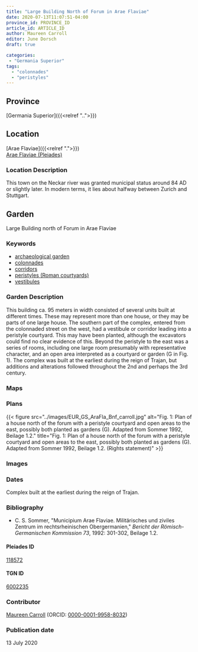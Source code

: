 ```yaml
---
title: "Large Building North of Forum in Arae Flaviae"
date: 2020-07-13T11:07:51-04:00
province_id: PROVINCE_ID
article_id: ARTICLE_ID
author: Maureen Carroll
editor: June Dorsch
draft: true

categories:
 - "Germania Superior"
tags:
  - "colonnades"
  - "peristyles"
---
```


## Province

[Germania Superior]({{<relref "..">}})  

<!--### Province Description-->

<!-- DESCRIPTION -->


## Location

[Arae Flaviae]({{<relref ".">}}) \
[Arae Flaviae (Pleiades)](https://pleiades.stoa.org/places/118572)

### Location Description

This town on the Neckar river was granted municipal status around 84 AD or slightly later. In modern terms, it lies about halfway between Zurich and Stuttgart.

<!--## Sublocation-->

<!--
[AREA WITHIN LOCATION, LIKE “PALATINE HILL”](GEOREFERENCE LINK)
A sublocation is any area larger than an individual garden, but located within a location. I would always try to include a link to a controlled vocabulary here if possible. This ID may well be different from the Garden ID, e.g., Pompeii versus a Garden in one of the houses which has its own Pleiades ID.
-->

<!--### Sublocation Description-->

<!-- DESCRIPTION -->

## Garden

Large Building north of Forum in Arae Flaviae

### Keywords

- [archaeological garden](#)
- [colonnades](http://vocab.getty.edu/page/aat/300002613)
- [corridors](http://vocab.getty.edu/page/aat/300004294)
- [peristyles (Roman courtyards)](http://vocab.getty.edu/page/aat/300080971)
- [vestibules](http://vocab.getty.edu/page/aat/300083076)

### Garden Description

This building ca. 95 meters in width consisted of several units built at different times. These may represent more than one house, or they may be parts of one large house. The southern part of the complex, entered from the colonnaded street on the west, had a vestibule or corridor leading into a peristyle courtyard. This may have been planted, although the excavators could find no clear evidence of this. Beyond the peristyle to the east was a series of rooms, including one large room presumably with representative character, and an open area interpreted as a courtyard or garden (G in Fig. 1). The complex was built at the earliest during the reign of Trajan, but additions and alterations followed throughout the 2nd and perhaps the 3rd century.

### Maps

<!--
{{< figure src="IMG_URL" alt="ALT_TEXT" title="CAPTION" >}}
-->

### Plans

{{< figure src="../images/EUR_GS_AraFla_Bnf_carroll.jpg" alt="Fig. 1: Plan of a house north of the forum with a peristyle courtyard and open areas to the east, possibly both planted as gardens (G). Adapted from Sommer 1992, Beilage 1.2." title="Fig. 1: Plan of a house north of the forum with a peristyle courtyard and open areas to the east, possibly both planted as gardens (G). Adapted from Sommer 1992, Beilage 1.2. (Rights statement)" >}}

### Images

<!--
{{< figure src="IMG_URL" alt="ALT_TEXT" title="CAPTION" >}}
-->

### Dates

Complex built at the earliest during the reign of Trajan.

### Bibliography

* C. S. Sommer, "Municipium Arae Flaviae. Militärisches und ziviles Zentrum im rechtsrheinischen Obergermanien," *Bericht der Römisch-Germanischen Kommission 73*, 1992: 301-302, Beilage 1.2.

<!--#### Periodo ID-->

<!-- [PERIODO_ID](https://pleiades.stoa.org/places/PLEIADES_ID) -->

#### Pleiades ID

[118572](https://pleiades.stoa.org/places/118572)

#### TGN ID

[6002235](http://vocab.getty.edu/page/tgn/6002235)

### Contributor

[Maureen Carroll](https://www.sheffield.ac.uk/archaeology/our-people/academic-staff/maureen-carroll) (ORCID: [0000-0001-9958-8032](https://orcid.org/0000-0001-9958-8032))

### Publication date

13 July 2020

<!--### Related articles-->

<!-- Links to other related articles. Leave blank for now -->